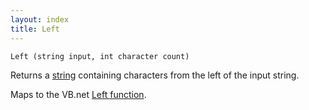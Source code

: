 ```yaml
---
layout: index
title: Left
---
```


    Left (string input, int character count)

Returns a [string](../../../types/string.html) containing characters from the left of the input string.

Maps to the VB.net [Left function](http://msdn.microsoft.com/en-US/library/y050k1wb(v=VS.80).aspx).
